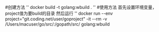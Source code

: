 
#创建方法
'' docker build -t golang:wbuild .
'' 
#使用方法
首先设置环境变量，project值为要build的目录
然后运行
'' docker run --env project="git.coding.net/user/goproject"  -it --rm -v /Users/macuser/go/src/:/gopath/src/ golang:wbuild 


